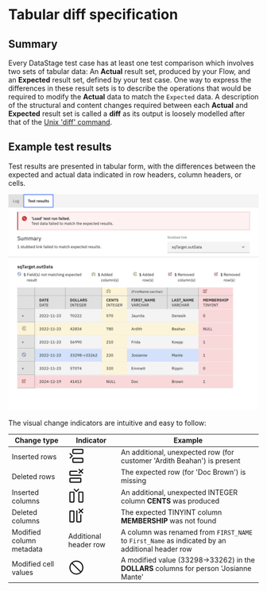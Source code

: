 # Tabular diff specification

## Summary

Every DataStage test case has at least one test comparison which involves two sets of tabular data: An **Actual** result set, produced by your Flow, and an **Expected** result set, defined by your test case. One way to express the differences in these result sets is to describe the operations that would be required to modify the **Actual** data to match the `Expected` data. A description of the structural and content changes required between each **Actual** and **Expected** result set is called a **diff** as its output is loosely modelled after that of the [Unix 'diff' command](https://en.wikipedia.org/wiki/Diff).  

## Example test results

Test results are presented in tabular form, with the differences between the expected and actual data indicated in row headers, column headers, or cells.

![multiple differences](./images/ds-test-multi-diff.png "multiple differences")

The visual change indicators are intuitive and easy to follow:

| Change type             | Indicator | Example |
|-------------------------|-----------|---------|
| Inserted rows           | ![inserted row](./images/diff-row-insert.svg "inserted row header icon") | An additional, unexpected row (for customer 'Ardith Beahan') is present |
| Deleted rows            | ![deleted row](./images/diff-row-delete.svg "deleted row header icon") | The expected row (for 'Doc Brown') is missing |
| Inserted columns        | ![deleted column](./images/diff-column-insert.svg "deleted column header icon") | An additional, unexpected INTEGER column **CENTS** was produced |
| Deleted columns         | ![deleted column](./images/diff-column-delete.svg "delete column header icon") | The expected TINYINT column **MEMBERSHIP** was not found |
| Modified column metadata | Additional header row | A column was renamed from `FIRST_NAME` to `First_Name` as indicated by an additional header row |
| Modified cell values     | ![cell modified](./images/diff-difference.svg "cell modified indicator")        | A modified value (33298->33262) in the **DOLLARS** columns for person 'Josianne Mante'|
